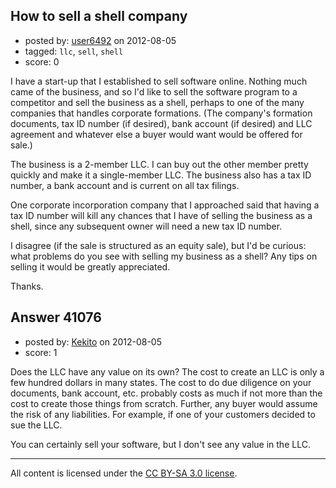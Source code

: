 ## How to sell a shell company

- posted by: [user6492](https://stackexchange.com/users/-1/6492-user6492) on 2012-08-05
- tagged: `llc`, `sell`, `shell`
- score: 0

I have a start-up that I established to sell software online.  Nothing much came of the business, and so I'd like to sell the software program to a competitor and sell the business as a shell, perhaps to one of the many companies that handles corporate formations.  (The company's formation documents, tax ID number (if desired), bank account (if desired) and LLC agreement and whatever else a buyer would want would be offered for sale.)

The business is a 2-member LLC.  I can buy out the other member pretty quickly and make it a single-member LLC.  The business also has a tax ID number, a bank account and is current on all tax filings.

One corporate incorporation company that I approached said that having a tax ID number will kill any chances that I have of selling the business as a shell, since any subsequent owner will need a new tax ID number.  

I disagree (if the sale is structured as an equity sale), but I'd be curious: what problems do you see with selling my business as a shell? Any tips on selling it would be greatly appreciated.

Thanks.


## Answer 41076

- posted by: [Kekito](https://stackexchange.com/users/-1/5898-kekito) on 2012-08-05
- score: 1

Does the LLC have any value on its own?  The cost to create an LLC is only a few hundred dollars in many states.  The cost to do due diligence on your documents, bank account, etc. probably costs as much if not more than the cost to create those things from scratch.  Further, any buyer would assume the risk of any liabilities.  For example, if one of your customers decided to sue the LLC.

You can certainly sell your software, but I don't see any value in the LLC.



---

All content is licensed under the [CC BY-SA 3.0 license](https://creativecommons.org/licenses/by-sa/3.0/).
